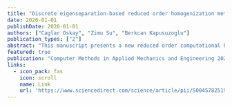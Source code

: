 ```yaml
---
title: "Discrete eigenseparation-based reduced order homogenization method for failure modeling of composite materials"
date: 2020-01-01
publishDate: 2020-01-01
authors: ["Caglar Oskay", "Zimu Su", "Berkcan Kapusuzoglu"]
publication_types: ["2"]
abstract: "This manuscript presents a new reduced order computational homogenization method for failure analysis of composite materials. The proposed approach relies on the discrete representation of the fracture process at the fine scale that consistently bridges to a continuum representation of damage at the coarse scale. In order to achieve very high computational efficiency, the proposed approach builds on the ideas of the eigendeformation-based reduced order homogenization method, but tracks microscale failure evolution over a set of discrete cohesive failure surfaces. The formulation concurrently achieves mesh size objectivity and multiscale consistency by establishing analytical relationships between the microstructure size and the macroscale element size. The performance of the proposed formulation is demonstrated in the context of three-dimensional, laminated fiber reinforced composite configurations. The …"
featured: true
publication: "Computer Methods in Applied Mechanics and Engineering 2020 359 "
links:
  - icon_pack: fas
    icon: scroll
    name: Link
    url: 'https://www.sciencedirect.com/science/article/pii/S0045782519305419'
---
```

